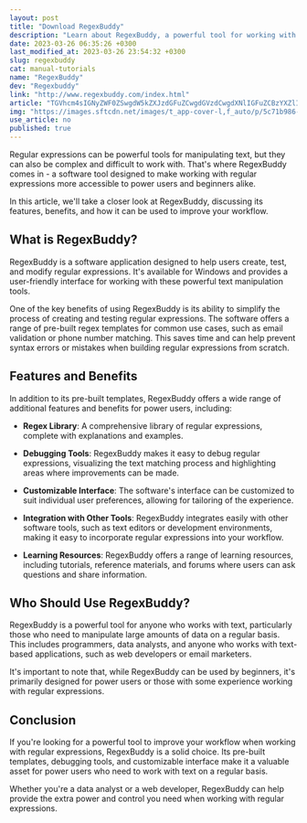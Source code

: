 ```yaml
---
layout: post
title: "Download RegexBuddy"
description: "Learn about RegexBuddy, a powerful tool for working with regular expressions, and how it can enhance your workflow and productivity."
date: 2023-03-26 06:35:26 +0300
last_modified_at: 2023-03-26 23:54:32 +0300
slug: regexbuddy
cat: manual-tutorials
name: "RegexBuddy"
dev: "Regexbuddy"
link: "http://www.regexbuddy.com/index.html"
article: "TGVhcm4sIGNyZWF0ZSwgdW5kZXJzdGFuZCwgdGVzdCwgdXNlIGFuZCBzYXZlIHJlZ3VsYXIgZXhwcmVzc2lvbnNCdWcgZml4ZXNDaGFuZ2VzQnVnIGZpeGVz"
img: "https://images.sftcdn.net/images/t_app-cover-l,f_auto/p/5c71b986-a6ea-11e6-a90c-00163ed833e7/3107800728/regexbuddy-screenshot.jpg"
use_article: no
published: true
---
```



Regular expressions can be powerful tools for manipulating text, but they can also be complex and difficult to work with. That's where RegexBuddy comes in - a software tool designed to make working with regular expressions more accessible to power users and beginners alike. 

In this article, we'll take a closer look at RegexBuddy, discussing its features, benefits, and how it can be used to improve your workflow.

## What is RegexBuddy?

RegexBuddy is a software application designed to help users create, test, and modify regular expressions. It's available for Windows and provides a user-friendly interface for working with these powerful text manipulation tools. 

One of the key benefits of using RegexBuddy is its ability to simplify the process of creating and testing regular expressions. The software offers a range of pre-built regex templates for common use cases, such as email validation or phone number matching. This saves time and can help prevent syntax errors or mistakes when building regular expressions from scratch.

## Features and Benefits

In addition to its pre-built templates, RegexBuddy offers a wide range of additional features and benefits for power users, including:

- **Regex Library**: A comprehensive library of regular expressions, complete with explanations and examples.

- **Debugging Tools**: RegexBuddy makes it easy to debug regular expressions, visualizing the text matching process and highlighting areas where improvements can be made.

- **Customizable Interface**: The software's interface can be customized to suit individual user preferences, allowing for tailoring of the experience.

- **Integration with Other Tools**: RegexBuddy integrates easily with other software tools, such as text editors or development environments, making it easy to incorporate regular expressions into your workflow.

- **Learning Resources**: RegexBuddy offers a range of learning resources, including tutorials, reference materials, and forums where users can ask questions and share information.

## Who Should Use RegexBuddy?

RegexBuddy is a powerful tool for anyone who works with text, particularly those who need to manipulate large amounts of data on a regular basis. This includes programmers, data analysts, and anyone who works with text-based applications, such as web developers or email marketers.

It's important to note that, while RegexBuddy can be used by beginners, it's primarily designed for power users or those with some experience working with regular expressions. 

## Conclusion

If you're looking for a powerful tool to improve your workflow when working with regular expressions, RegexBuddy is a solid choice. Its pre-built templates, debugging tools, and customizable interface make it a valuable asset for power users who need to work with text on a regular basis. 

Whether you're a data analyst or a web developer, RegexBuddy can help provide the extra power and control you need when working with regular expressions.